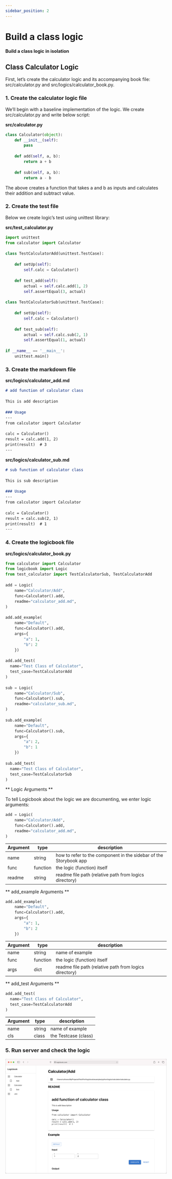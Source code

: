 ```yaml
---
sidebar_position: 2
---
```


# Build a class logic
**Build a class logic in isolation**

## Class Calculator Logic

First, let’s create the calculator logic and its accompanying book file: src/calculator.py and src/logics/calculator_book.py.

### 1. Create the calculator logic file
We’ll begin with a baseline implementation of the logic. We create src/calculator.py and write below script:

**src/calculator.py**
```python
class Calculator(object):
    def __init__(self):
        pass

    def add(self, a, b):
        return a + b

    def sub(self, a, b):
        return a - b
```
The above creates a function that takes a and b as inputs and calculates their addition and subtract value.

### 2. Create the test file
Below we create logic’s test using unittest library:

**src/test_calculator.py**
```python
import unittest
from calculator import Calculator

class TestCalculatorAdd(unittest.TestCase):

    def setUp(self):
        self.calc = Calculator()

    def test_add(self):
        actual = self.calc.add(1, 2)
        self.assertEqual(3, actual)

class TestCalculatorSub(unittest.TestCase):

    def setUp(self):
        self.calc = Calculator()

    def test_sub(self):
        actual = self.calc.sub(2, 1)
        self.assertEqual(1, actual)

if __name__ == '__main__':
    unittest.main()
```

### 3. Create the markdown file

**src/logics/calculator_add.md**
```md
# add function of calculator class

This is add description

### Usage
---
from calculator import Calculator

calc = Calculator()
result = calc.add(1, 2)
print(result)  # 3
---
```

**src/logics/calculator_sub.md**
```md
# sub function of calculator class

This is sub description

### Usage
---
from calculator import Calculator

calc = Calculator()
result = calc.sub(2, 1)
print(result)  # 1
---
```

### 4. Create the logicbook file

**src/logics/calculator_book.py**
```python
from calculator import Calculator
from logicbook import Logic
from test_calculator import TestCalculatorSub, TestCalculatorAdd

add = Logic(
    name="Calculator/Add",
    func=Calculator().add,
    readme="calculator_add.md",
)

add.add_example(
    name="Default", 
    func=Calculator().add,
    args={
        "a": 1,
        "b": 2
    })

add.add_test(
  name="Test Class of Calculator", 
  test_case=TestCalculatorAdd
)

sub = Logic(
    name="Calculator/Sub",
    func=Calculator().sub,
    readme="calculator_sub.md",
)

sub.add_example(
    name="Default", 
    func=Calculator().sub,
    args={
        "a": 2,
        "b": 1
    })

sub.add_test(
  name="Test Class of Calculator", 
  test_case=TestCalculatorSub
)
```

** Logic Arguments **

To tell Logicbook about the logic we are documenting, we enter logic arguments:

```python
add = Logic(
    name="Calculator/Add",
    func=Calculator().add,
    readme="calculator_add.md",
)
```

| Argument   |     type      | description |
| --- | ----------- | ------- |
| name    | string |      how to refer to the component in the sidebar of the Storybook app |
| func    | function |     the logic (function) itself|
| readme    | string |     readme file path (relative path from logics directory) |

** add_example Arguments **

```python
add.add_example(
    name="Default", 
    func=Calculator().add,
    args={
        "a": 1,
        "b": 2
    })
```

| Argument   |     type      | description |
| --- | ----------- | ------- |
| name    | string |      name of example |
| func    | function |     the logic (function) itself|
| args    | dict |     readme file path (relative path from logics directory) |

** add_test Arguments **

```python
add.add_test(
  name="Test Class of Calculator", 
  test_case=TestCalculatorAdd
)
```

| Argument   |     type      | description |
| --- | ----------- | ------- |
| name    | string |      name of example |
| cls    | class |     the Testcase (class)|

### 5. Run server and check the logic

![Docs Version Dropdown](/img/tutorial/example_add.png)
